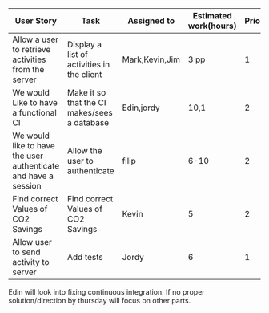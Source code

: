 | User Story                                                   | Task                                         | Assigned to    | Estimated work(hours) | Priority |
| ------------------------------------------------------------ | -------------------------------------------- | -------------- | --------------------- | -------- |
| Allow a user to retrieve activities from the server          | Display a list of activities in the client   | Mark,Kevin,Jim | 3 pp                  | 1        |
| We would Like to have a functional CI                        | Make it so that the CI makes/sees a database | Edin,jordy     | 10,1                  | 2        |
| We would like to have the user authenticate and have a session | Allow the user to authenticate               | filip          | 6-10                  | 2        |
| Find correct Values of CO2 Savings                           | Find correct Values of CO2 Savings           | Kevin          | 5                     | 2        |
| Allow user to send activity to server                        | Add tests                                    | Jordy          | 6                     | 1        |

Edin will look into fixing continuous integration. If no proper solution/direction by thursday will focus on other parts.

